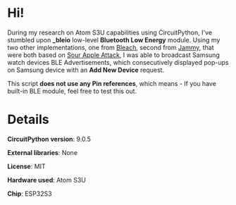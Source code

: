 # Hi!

During my research on Atom S3U capabilities using CircuitPython, I've stumbled upon **_bleio** low-level **Bluetooth Low Energy** module.
Using my two other implementations, one from [Bleach](https://github.com/FLOCK4H/Bleach), second from [Jammy](https://github.com/FLOCK4H/Jammy), 
that were both based on [Sour Apple Attack](https://github.com/RapierXbox/ESP32-Sour-Apple), I was able to broadcast Samsung watch devices BLE Advertisements, 
which consecutively displayed pop-ups on Samsung device with an **Add New Device** request.

This script **does not use any Pin references**, which means - If you have built-in BLE module, feel free to test this out.

# Details

**CircuitPython version**: 9.0.5

**External libraries**: None

**License**: MIT

**Hardware used**: Atom S3U

**Chip**: ESP32S3
